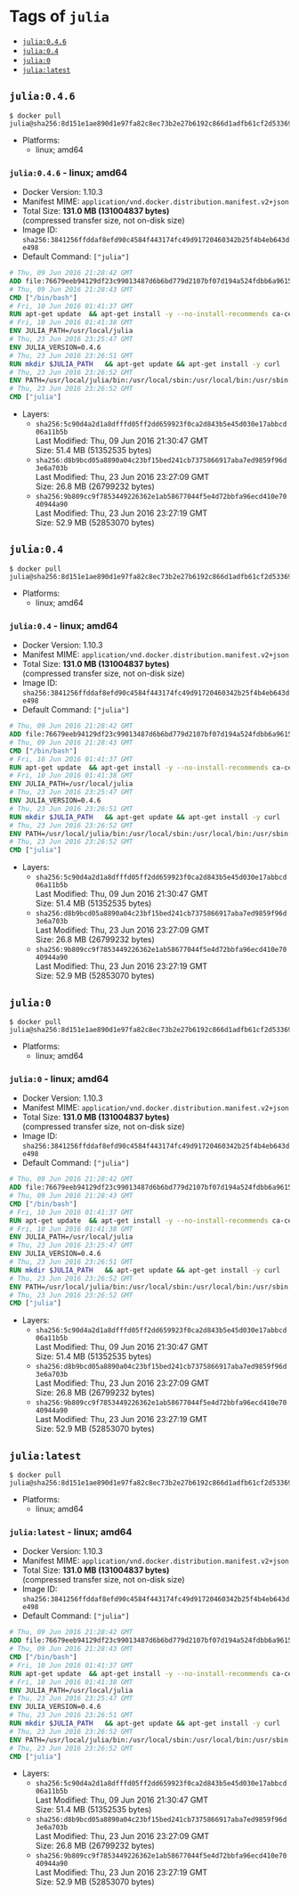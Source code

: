 <!-- THIS FILE IS GENERATED VIA '.template-helpers/generate-tag-details.pl' -->

# Tags of `julia`

-	[`julia:0.4.6`](#julia046)
-	[`julia:0.4`](#julia04)
-	[`julia:0`](#julia0)
-	[`julia:latest`](#julialatest)

## `julia:0.4.6`

```console
$ docker pull julia@sha256:8d151e1ae890d1e97fa82c8ec73b2e27b6192c866d1adfb61cf2d53369bc4ccd
```

-	Platforms:
	-	linux; amd64

### `julia:0.4.6` - linux; amd64

-	Docker Version: 1.10.3
-	Manifest MIME: `application/vnd.docker.distribution.manifest.v2+json`
-	Total Size: **131.0 MB (131004837 bytes)**  
	(compressed transfer size, not on-disk size)
-	Image ID: `sha256:3841256ffddaf8efd90c4584f443174fc49d91720460342b25f4b4eb643de498`
-	Default Command: `["julia"]`

```dockerfile
# Thu, 09 Jun 2016 21:28:42 GMT
ADD file:76679eeb94129df23c99013487d6b6bd779d2107bf07d194a524fdbb6a961530 in /
# Thu, 09 Jun 2016 21:28:43 GMT
CMD ["/bin/bash"]
# Fri, 10 Jun 2016 01:41:37 GMT
RUN apt-get update 	&& apt-get install -y --no-install-recommends ca-certificates git 	&& rm -rf /var/lib/apt/lists/*
# Fri, 10 Jun 2016 01:41:38 GMT
ENV JULIA_PATH=/usr/local/julia
# Thu, 23 Jun 2016 23:25:47 GMT
ENV JULIA_VERSION=0.4.6
# Thu, 23 Jun 2016 23:26:51 GMT
RUN mkdir $JULIA_PATH 	&& apt-get update && apt-get install -y curl 	&& curl -sSL "https://julialang.s3.amazonaws.com/bin/linux/x64/${JULIA_VERSION%[.-]*}/julia-${JULIA_VERSION}-linux-x86_64.tar.gz" -o julia.tar.gz 	&& curl -sSL "https://julialang.s3.amazonaws.com/bin/linux/x64/${JULIA_VERSION%[.-]*}/julia-${JULIA_VERSION}-linux-x86_64.tar.gz.asc" -o julia.tar.gz.asc 	&& export GNUPGHOME="$(mktemp -d)" 	&& gpg --keyserver ha.pool.sks-keyservers.net --recv-keys 3673DF529D9049477F76B37566E3C7DC03D6E495 	&& gpg --batch --verify julia.tar.gz.asc julia.tar.gz 	&& rm -r "$GNUPGHOME" julia.tar.gz.asc 	&& tar -xzf julia.tar.gz -C $JULIA_PATH --strip-components 1 	&& rm -rf /var/lib/apt/lists/* julia.tar.gz*
# Thu, 23 Jun 2016 23:26:52 GMT
ENV PATH=/usr/local/julia/bin:/usr/local/sbin:/usr/local/bin:/usr/sbin:/usr/bin:/sbin:/bin
# Thu, 23 Jun 2016 23:26:52 GMT
CMD ["julia"]
```

-	Layers:
	-	`sha256:5c90d4a2d1a8dfffd05ff2dd659923f0ca2d843b5e45d030e17abbcd06a11b5b`  
		Last Modified: Thu, 09 Jun 2016 21:30:47 GMT  
		Size: 51.4 MB (51352535 bytes)
	-	`sha256:d8b9bcd05a8890a04c23bf15bed241cb7375866917aba7ed9859f96d3e6a703b`  
		Last Modified: Thu, 23 Jun 2016 23:27:09 GMT  
		Size: 26.8 MB (26799232 bytes)
	-	`sha256:9b809cc9f7853449226362e1ab58677044f5e4d72bbfa96ecd410e7040944a90`  
		Last Modified: Thu, 23 Jun 2016 23:27:19 GMT  
		Size: 52.9 MB (52853070 bytes)

## `julia:0.4`

```console
$ docker pull julia@sha256:8d151e1ae890d1e97fa82c8ec73b2e27b6192c866d1adfb61cf2d53369bc4ccd
```

-	Platforms:
	-	linux; amd64

### `julia:0.4` - linux; amd64

-	Docker Version: 1.10.3
-	Manifest MIME: `application/vnd.docker.distribution.manifest.v2+json`
-	Total Size: **131.0 MB (131004837 bytes)**  
	(compressed transfer size, not on-disk size)
-	Image ID: `sha256:3841256ffddaf8efd90c4584f443174fc49d91720460342b25f4b4eb643de498`
-	Default Command: `["julia"]`

```dockerfile
# Thu, 09 Jun 2016 21:28:42 GMT
ADD file:76679eeb94129df23c99013487d6b6bd779d2107bf07d194a524fdbb6a961530 in /
# Thu, 09 Jun 2016 21:28:43 GMT
CMD ["/bin/bash"]
# Fri, 10 Jun 2016 01:41:37 GMT
RUN apt-get update 	&& apt-get install -y --no-install-recommends ca-certificates git 	&& rm -rf /var/lib/apt/lists/*
# Fri, 10 Jun 2016 01:41:38 GMT
ENV JULIA_PATH=/usr/local/julia
# Thu, 23 Jun 2016 23:25:47 GMT
ENV JULIA_VERSION=0.4.6
# Thu, 23 Jun 2016 23:26:51 GMT
RUN mkdir $JULIA_PATH 	&& apt-get update && apt-get install -y curl 	&& curl -sSL "https://julialang.s3.amazonaws.com/bin/linux/x64/${JULIA_VERSION%[.-]*}/julia-${JULIA_VERSION}-linux-x86_64.tar.gz" -o julia.tar.gz 	&& curl -sSL "https://julialang.s3.amazonaws.com/bin/linux/x64/${JULIA_VERSION%[.-]*}/julia-${JULIA_VERSION}-linux-x86_64.tar.gz.asc" -o julia.tar.gz.asc 	&& export GNUPGHOME="$(mktemp -d)" 	&& gpg --keyserver ha.pool.sks-keyservers.net --recv-keys 3673DF529D9049477F76B37566E3C7DC03D6E495 	&& gpg --batch --verify julia.tar.gz.asc julia.tar.gz 	&& rm -r "$GNUPGHOME" julia.tar.gz.asc 	&& tar -xzf julia.tar.gz -C $JULIA_PATH --strip-components 1 	&& rm -rf /var/lib/apt/lists/* julia.tar.gz*
# Thu, 23 Jun 2016 23:26:52 GMT
ENV PATH=/usr/local/julia/bin:/usr/local/sbin:/usr/local/bin:/usr/sbin:/usr/bin:/sbin:/bin
# Thu, 23 Jun 2016 23:26:52 GMT
CMD ["julia"]
```

-	Layers:
	-	`sha256:5c90d4a2d1a8dfffd05ff2dd659923f0ca2d843b5e45d030e17abbcd06a11b5b`  
		Last Modified: Thu, 09 Jun 2016 21:30:47 GMT  
		Size: 51.4 MB (51352535 bytes)
	-	`sha256:d8b9bcd05a8890a04c23bf15bed241cb7375866917aba7ed9859f96d3e6a703b`  
		Last Modified: Thu, 23 Jun 2016 23:27:09 GMT  
		Size: 26.8 MB (26799232 bytes)
	-	`sha256:9b809cc9f7853449226362e1ab58677044f5e4d72bbfa96ecd410e7040944a90`  
		Last Modified: Thu, 23 Jun 2016 23:27:19 GMT  
		Size: 52.9 MB (52853070 bytes)

## `julia:0`

```console
$ docker pull julia@sha256:8d151e1ae890d1e97fa82c8ec73b2e27b6192c866d1adfb61cf2d53369bc4ccd
```

-	Platforms:
	-	linux; amd64

### `julia:0` - linux; amd64

-	Docker Version: 1.10.3
-	Manifest MIME: `application/vnd.docker.distribution.manifest.v2+json`
-	Total Size: **131.0 MB (131004837 bytes)**  
	(compressed transfer size, not on-disk size)
-	Image ID: `sha256:3841256ffddaf8efd90c4584f443174fc49d91720460342b25f4b4eb643de498`
-	Default Command: `["julia"]`

```dockerfile
# Thu, 09 Jun 2016 21:28:42 GMT
ADD file:76679eeb94129df23c99013487d6b6bd779d2107bf07d194a524fdbb6a961530 in /
# Thu, 09 Jun 2016 21:28:43 GMT
CMD ["/bin/bash"]
# Fri, 10 Jun 2016 01:41:37 GMT
RUN apt-get update 	&& apt-get install -y --no-install-recommends ca-certificates git 	&& rm -rf /var/lib/apt/lists/*
# Fri, 10 Jun 2016 01:41:38 GMT
ENV JULIA_PATH=/usr/local/julia
# Thu, 23 Jun 2016 23:25:47 GMT
ENV JULIA_VERSION=0.4.6
# Thu, 23 Jun 2016 23:26:51 GMT
RUN mkdir $JULIA_PATH 	&& apt-get update && apt-get install -y curl 	&& curl -sSL "https://julialang.s3.amazonaws.com/bin/linux/x64/${JULIA_VERSION%[.-]*}/julia-${JULIA_VERSION}-linux-x86_64.tar.gz" -o julia.tar.gz 	&& curl -sSL "https://julialang.s3.amazonaws.com/bin/linux/x64/${JULIA_VERSION%[.-]*}/julia-${JULIA_VERSION}-linux-x86_64.tar.gz.asc" -o julia.tar.gz.asc 	&& export GNUPGHOME="$(mktemp -d)" 	&& gpg --keyserver ha.pool.sks-keyservers.net --recv-keys 3673DF529D9049477F76B37566E3C7DC03D6E495 	&& gpg --batch --verify julia.tar.gz.asc julia.tar.gz 	&& rm -r "$GNUPGHOME" julia.tar.gz.asc 	&& tar -xzf julia.tar.gz -C $JULIA_PATH --strip-components 1 	&& rm -rf /var/lib/apt/lists/* julia.tar.gz*
# Thu, 23 Jun 2016 23:26:52 GMT
ENV PATH=/usr/local/julia/bin:/usr/local/sbin:/usr/local/bin:/usr/sbin:/usr/bin:/sbin:/bin
# Thu, 23 Jun 2016 23:26:52 GMT
CMD ["julia"]
```

-	Layers:
	-	`sha256:5c90d4a2d1a8dfffd05ff2dd659923f0ca2d843b5e45d030e17abbcd06a11b5b`  
		Last Modified: Thu, 09 Jun 2016 21:30:47 GMT  
		Size: 51.4 MB (51352535 bytes)
	-	`sha256:d8b9bcd05a8890a04c23bf15bed241cb7375866917aba7ed9859f96d3e6a703b`  
		Last Modified: Thu, 23 Jun 2016 23:27:09 GMT  
		Size: 26.8 MB (26799232 bytes)
	-	`sha256:9b809cc9f7853449226362e1ab58677044f5e4d72bbfa96ecd410e7040944a90`  
		Last Modified: Thu, 23 Jun 2016 23:27:19 GMT  
		Size: 52.9 MB (52853070 bytes)

## `julia:latest`

```console
$ docker pull julia@sha256:8d151e1ae890d1e97fa82c8ec73b2e27b6192c866d1adfb61cf2d53369bc4ccd
```

-	Platforms:
	-	linux; amd64

### `julia:latest` - linux; amd64

-	Docker Version: 1.10.3
-	Manifest MIME: `application/vnd.docker.distribution.manifest.v2+json`
-	Total Size: **131.0 MB (131004837 bytes)**  
	(compressed transfer size, not on-disk size)
-	Image ID: `sha256:3841256ffddaf8efd90c4584f443174fc49d91720460342b25f4b4eb643de498`
-	Default Command: `["julia"]`

```dockerfile
# Thu, 09 Jun 2016 21:28:42 GMT
ADD file:76679eeb94129df23c99013487d6b6bd779d2107bf07d194a524fdbb6a961530 in /
# Thu, 09 Jun 2016 21:28:43 GMT
CMD ["/bin/bash"]
# Fri, 10 Jun 2016 01:41:37 GMT
RUN apt-get update 	&& apt-get install -y --no-install-recommends ca-certificates git 	&& rm -rf /var/lib/apt/lists/*
# Fri, 10 Jun 2016 01:41:38 GMT
ENV JULIA_PATH=/usr/local/julia
# Thu, 23 Jun 2016 23:25:47 GMT
ENV JULIA_VERSION=0.4.6
# Thu, 23 Jun 2016 23:26:51 GMT
RUN mkdir $JULIA_PATH 	&& apt-get update && apt-get install -y curl 	&& curl -sSL "https://julialang.s3.amazonaws.com/bin/linux/x64/${JULIA_VERSION%[.-]*}/julia-${JULIA_VERSION}-linux-x86_64.tar.gz" -o julia.tar.gz 	&& curl -sSL "https://julialang.s3.amazonaws.com/bin/linux/x64/${JULIA_VERSION%[.-]*}/julia-${JULIA_VERSION}-linux-x86_64.tar.gz.asc" -o julia.tar.gz.asc 	&& export GNUPGHOME="$(mktemp -d)" 	&& gpg --keyserver ha.pool.sks-keyservers.net --recv-keys 3673DF529D9049477F76B37566E3C7DC03D6E495 	&& gpg --batch --verify julia.tar.gz.asc julia.tar.gz 	&& rm -r "$GNUPGHOME" julia.tar.gz.asc 	&& tar -xzf julia.tar.gz -C $JULIA_PATH --strip-components 1 	&& rm -rf /var/lib/apt/lists/* julia.tar.gz*
# Thu, 23 Jun 2016 23:26:52 GMT
ENV PATH=/usr/local/julia/bin:/usr/local/sbin:/usr/local/bin:/usr/sbin:/usr/bin:/sbin:/bin
# Thu, 23 Jun 2016 23:26:52 GMT
CMD ["julia"]
```

-	Layers:
	-	`sha256:5c90d4a2d1a8dfffd05ff2dd659923f0ca2d843b5e45d030e17abbcd06a11b5b`  
		Last Modified: Thu, 09 Jun 2016 21:30:47 GMT  
		Size: 51.4 MB (51352535 bytes)
	-	`sha256:d8b9bcd05a8890a04c23bf15bed241cb7375866917aba7ed9859f96d3e6a703b`  
		Last Modified: Thu, 23 Jun 2016 23:27:09 GMT  
		Size: 26.8 MB (26799232 bytes)
	-	`sha256:9b809cc9f7853449226362e1ab58677044f5e4d72bbfa96ecd410e7040944a90`  
		Last Modified: Thu, 23 Jun 2016 23:27:19 GMT  
		Size: 52.9 MB (52853070 bytes)

